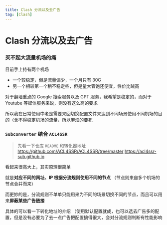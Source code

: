 ```yaml
---
title: Clash 分流以及去广告
tag: [Clash]
---
```


# Clash 分流以及去广告

### 买不起大流量机场的痛

目前手上持有两个机场

- 一个较稳定，但是流量偏少，一个月只有 30G
- 另一个相较第一个稍不稳定些，但是量大管饱还便宜，性价比贼高

对于翻墙重点的 Google 搜索服务以及 GPT 服务，我希望是稳定的，而对于 Youtube 等媒体服务来说，则没有这么高的要求

所以我在日常使用中老是需要来回切换配置文件来达到不同场景使用不同机场的目的（舍不得稳定机场的流量，所以麻烦的要死

### `Subconverter` 结合 `ACL4SSR`

> 先看一下仓库 `README` 和转化器地址
> <https://github.com/ACL4SSR/ACL4SSR/tree/master>
> <https://acl4ssr-sub.github.io>

看起来很高大上，其实原理很简单

就是**对应不同的网址、IP 根据分流规则使用不同的节点**
（节点则来自多个机场的节点合并而来）

而更妙的是，分流规则不单单只能用来为不同的场景切换不同的节点，而且可以用来**屏蔽某些广告链接**

具体的可以看一下转化地址的介绍
（使用默认配置就成，也可以选去广告多的配置，但是没有必要为了去一点广告把配置搞得很大，会对分流规则判断有性能影响
